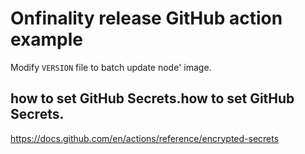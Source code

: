 # Onfinality release GitHub action example

Modify `VERSION` file to batch update node' image.


## how to set GitHub Secrets.how to set GitHub Secrets. 
https://docs.github.com/en/actions/reference/encrypted-secrets
